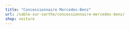 ```yaml
---
title: "Concessionnaire Mercedes-Benz"
url: /sable-sur-sarthe/concessionnaire-mercedes-benz/
shop: voiture
---
```


